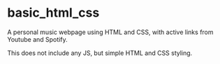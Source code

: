 # basic_html_css
A personal music webpage using HTML and CSS, with active links from Youtube and Spotify. 

This does not include any JS, but simple HTML and CSS styling.
